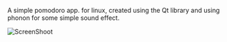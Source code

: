 A simple pomodoro app. for linux, created using the Qt library
and using phonon for some simple sound effect.

![ScreenShoot](https://github.com/yippee-ki-yay/ParadajzApp/screenshot.png)

